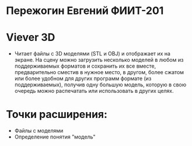 Пережогин Евгений ФИИТ-201
==========================

Viever 3D
=========

+ Читает файлы с 3D моделями (STL и OBJ) и отображает их на экране. На сцену можно загрузить несколько моделей в любом из поддерживаемых
форматов и сохранить их все вместе, предварительно сместив в нужное место, в другом, более сжатом или более удобном для других программ формате (из поддерживаемых),
получив одну большую модель, которую в свою очередь можно распечатать или использовать в других целях.

Точки расширения:
=================

+ Файлы с моделями
+ Определение понятия "модель"

